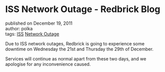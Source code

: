 # ISS Network Outage - Redbrick Blog
published on December 19, 2011  
author: polka  
tags: [ISS](https://blog.redbrick.dcu.ie/tags/iss) [Network Outage](https://blog.redbrick.dcu.ie/tags/network%20outage)

Due to ISS network outages, Redbrick is going to experience some downtime on Wednesday the 21st and Thursday the 29th of December.

Services will continue as normal apart from these two days, and we apologise for any inconvenience caused.